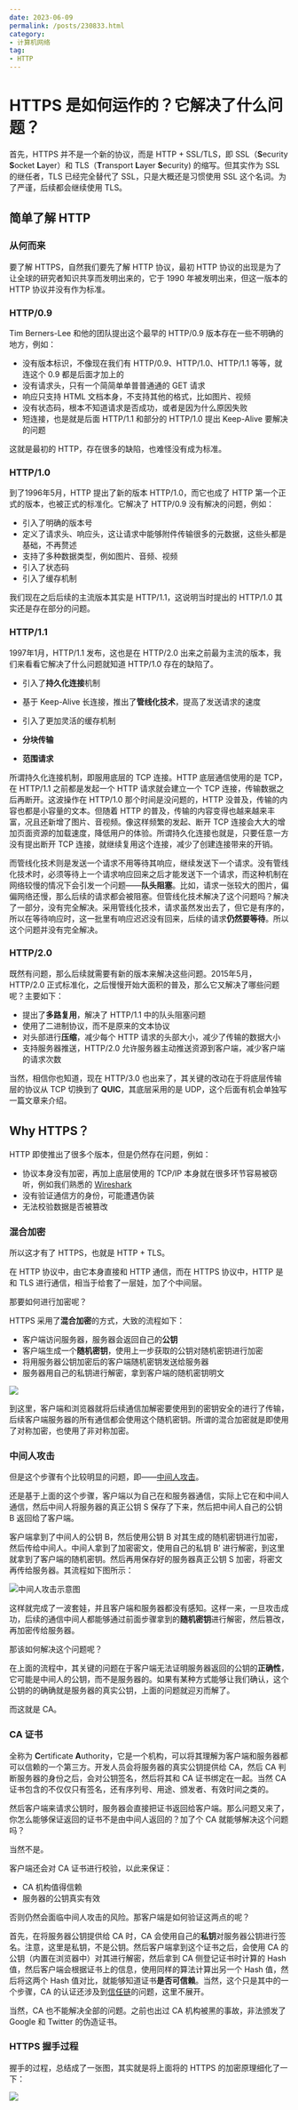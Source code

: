 ```yaml
---
date: 2023-06-09
permalink: /posts/230833.html
category:
- 计算机网络
tag:
- HTTP
---
```


# HTTPS 是如何运作的？它解决了什么问题？

首先，HTTPS 并不是一个新的协议，而是 HTTP + SSL/TLS，即 SSL（**S**ecurity  **S**ocket **L**ayer）和 TLS（**T**ransport **L**ayer **S**ecurity) 的缩写。但其实作为 SSL 的继任者，TLS 已经完全替代了 SSL，只是大概还是习惯使用 SSL 这个名词。为了严谨，后续都会继续使用 TLS。



## 简单了解 HTTP

### 从何而来

要了解 HTTPS，自然我们要先了解 HTTP 协议，最初 HTTP 协议的出现是为了让全球的研究者知识共享而发明出来的，它于 1990 年被发明出来，但这一版本的 HTTP 协议并没有作为标准。



### HTTP/0.9

Tim Berners-Lee 和他的团队提出这个最早的 HTTP/0.9 版本存在一些不明确的地方，例如：

- 没有版本标识，不像现在我们有 HTTP/0.9、HTTP/1.0、HTTP/1.1 等等，就连这个 0.9 都是后面才加上的
- 没有请求头，只有一个简简单单普普通通的 GET 请求
- 响应只支持 HTML 文档本身，不支持其他的格式，比如图片、视频
- 没有状态码，根本不知道请求是否成功，或者是因为什么原因失败
- 短连接，也是就是后面 HTTP/1.1 和部分的 HTTP/1.0 提出 Keep-Alive 要解决的问题

这就是最初的 HTTP，存在很多的缺陷，也难怪没有成为标准。



### HTTP/1.0

到了1996年5月，HTTP 提出了新的版本 HTTP/1.0，而它也成了 HTTP 第一个正式的版本，也被正式的标准化。它解决了 HTTP/0.9 没有解决的问题，例如：

- 引入了明确的版本号
- 定义了请求头、响应头，这让请求中能够附件传输很多的元数据，这些头都是基础，不再赘述
- 支持了多种数据类型，例如图片、音频、视频
- 引入了状态码
- 引入了缓存机制

我们现在之后后续的主流版本其实是 HTTP/1.1，这说明当时提出的 HTTP/1.0 其实还是存在部分的问题。



### HTTP/1.1

1997年1月，HTTP/1.1 发布，这也是在 HTTP/2.0 出来之前最为主流的版本，我们来看看它解决了什么问题就知道 HTTP/1.0 存在的缺陷了。

- 引入了**持久化连接**机制

- 基于 Keep-Alive 长连接，推出了**管线化技术**，提高了发送请求的速度

- 引入了更加灵活的缓存机制

- **分块传输**

- **范围请求**

所谓持久化连接机制，即服用底层的 TCP 连接。HTTP 底层通信使用的是 TCP，在 HTTP/1.1 之前都是发起一个 HTTP 请求就会建立一个 TCP 连接，传输数据之后再断开。这波操作在 HTTP/1.0 那个时间是没问题的，HTTP 没普及，传输的内容也都是小容量的文本。但随着 HTTP 的普及，传输的内容变得也越来越来丰富，况且还新增了图片、音视频。像这样频繁的发起、断开 TCP 连接会大大的增加页面资源的加载速度，降低用户的体验。所谓持久化连接也就是，只要任意一方没有提出断开 TCP 连接，就继续复用这个连接，减少了创建连接带来的开销。

而管线化技术则是发送一个请求不用等待其响应，继续发送下一个请求。没有管线化技术时，必须等待上一个请求响应回来之后才能发送下一个请求，而这种机制在网络较慢的情况下会引发一个问题——**队头阻塞**。比如，请求一张较大的图片，偏偏网络还慢，那么后续的请求都会被阻塞。但管线化技术解决了这个问题吗？解决了一部分，没有完全解决。采用管线化技术，请求虽然发出去了，但它是有序的， 所以在等待响应时，这一批里有响应迟迟没有回来，后续的请求**仍然要等待**。所以这个问题并没有完全解决。



### HTTP/2.0

既然有问题，那么后续就需要有新的版本来解决这些问题。2015年5月，HTTP/2.0 正式标准化，之后慢慢开始大面积的普及，那么它又解决了哪些问题呢？主要如下：

- 提出了**多路复用**，解决了 HTTP/1.1 中的队头阻塞问题
- 使用了二进制协议，而不是原来的文本协议
- 对头部进行**压缩**，减少每个 HTTP 请求的头部大小，减少了传输的数据大小
- 支持服务器推送，HTTP/2.0 允许服务器主动推送资源到客户端，减少客户端的请求次数

当然，相信你也知道，现在 HTTP/3.0 也出来了，其关键的改动在于将底层传输层的协议从 TCP 切换到了 **QUIC**，其底层采用的是 UDP，这个后面有机会单独写一篇文章来介绍。



## Why HTTPS？

HTTP 即使推出了很多个版本，但是仍然存在问题，例如：

- 协议本身没有加密，再加上底层使用的 TCP/IP 本身就在很多环节容易被窃听，例如我们熟悉的 [Wireshark](https://www.wireshark.org/)
- 没有验证通信方的身份，可能遭遇伪装
- 无法校验数据是否被篡改



### 混合加密

所以这才有了 HTTPS，也就是 HTTP + TLS。

在 HTTP 协议中，由它本身直接和 HTTP 通信，而在 HTTPS 协议中，HTTP 是和 TLS 进行通信，相当于给套了一层娃，加了个中间层。

那要如何进行加密呢？

HTTPS 采用了**混合加密**的方式，大致的流程如下：

- 客户端访问服务器，服务器会返回自己的**公钥**
- 客户端生成一个**随机密钥**，使用上一步获取的公钥对随机密钥进行加密
- 将用服务器公钥加密后的客户端随机密钥发送给服务器
- 服务器用自己的私钥进行解密，拿到客户端的随机密钥明文

![](/images/230833/https-encrypt-process.png)

到这里，客户端和浏览器就将后续通信加解密要使用到的密钥安全的进行了传输，后续客户端服务器的所有通信都会使用这个随机密钥。所谓的混合加密就是即使用了对称加密，也使用了非对称加密。



### 中间人攻击

但是这个步骤有个比较明显的问题，即——[中间人攻击](https://zh.wikipedia.org/wiki/%E4%B8%AD%E9%97%B4%E4%BA%BA%E6%94%BB%E5%87%BB)。

还是基于上面的这个步骤，客户端以为自己在和服务器通信，实际上它在和中间人通信，然后中间人将服务器的真正公钥  S 保存了下来，然后把中间人自己的公钥 B 返回给了客户端。

客户端拿到了中间人的公钥 B，然后使用公钥 B 对其生成的随机密钥进行加密，然后传给中间人。中间人拿到了加密密文，使用自己的私钥 B’ 进行解密，到这里就拿到了客户端的随机密钥。然后再用保存好的服务器真正公钥 S 加密，将密文再传给服务器。其流程如下图所示：

![中间人攻击示意图](/images/230833/middle-person-attack.jpeg)

这样就完成了一波套娃，并且客户端和服务器都没有感知。这样一来，一旦攻击成功，后续的通信中间人都能够通过前面步骤拿到的**随机密钥**进行解密，然后篡改，再加密传给服务器。

那该如何解决这个问题呢？

在上面的流程中，其关键的问题在于客户端无法证明服务器返回的公钥的**正确性**，它可能是中间人的公钥，而不是服务器的。如果有某种方式能够让我们确认，这个公钥的的确确就是服务器的真实公钥，上面的问题就迎刃而解了。

而这就是 CA。



### CA 证书

全称为 **C**ertificate **A**uthority，它是一个机构，可以将其理解为客户端和服务器都可以信赖的一个第三方。开发人员会将服务器的真实公钥提供给 CA，然后 CA 判断服务器的身份之后，会对公钥签名，然后将其和 CA 证书绑定在一起。当然 CA 证书包含的不仅仅只有签名，还有序列号、用途、颁发者、有效时间之类的。

然后客户端来请求公钥时，服务器会直接把证书返回给客户端。那么问题又来了，你怎么能够保证返回的证书不是由中间人返回的？加了个 CA 就能够解决这个问题吗？

当然不是。

客户端还会对 CA 证书进行校验，以此来保证：

- CA 机构值得信赖
- 服务器的公钥真实有效

否则仍然会面临中间人攻击的风险。那客户端是如何验证这两点的呢？

首先，在将服务器公钥提供给 CA 时，CA 会使用自己的**私钥**对服务器公钥进行签名。注意，这里是私钥，不是公钥。然后客户端拿到这个证书之后，会使用 CA 的公钥（内置在浏览器中）对其进行解密，然后拿到 CA 侧登记证书时计算的 Hash 值，然后客户端会根据证书上的信息，使用同样的算法计算出另一个 Hash 值，然后将这两个 Hash 值对比，就能够知道证书**是否可信赖**。当然，这个只是其中的一个步骤，CA 的认证还涉及到[信任链](https://en.wikipedia.org/wiki/Chain_of_trust)的问题，这里不展开。

当然，CA 也不能解决全部的问题。之前也出过 CA 机构被黑的事故，非法颁发了 Google 和 Twitter 的伪造证书。



### HTTPS 握手过程

握手的过程，总结成了一张图，其实就是将上面将的 HTTPS 的加密原理细化了一下：

![](/images/230833/https-handshake-process.jpeg)




